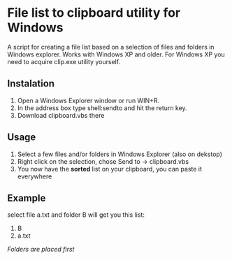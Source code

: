 File list to clipboard utility for Windows
==========================================

A script for creating a file list based on a selection of files and folders in Windows explorer.
Works with Windows XP and older. For Windows XP you need to acquire clip.exe utility yourself.

Instalation
-----------

1. Open a Windows Explorer window or run WIN+R.
2. In the address box type shell:sendto and hit the return key.
3. Download clipboard.vbs there

Usage
-----

1. Select a few files and/or folders in Windows Explorer (also on dekstop)
2. Right click on the selection, chose Send to -> clipboard.vbs
3. You now have the **sorted** list on your clipboard, you can paste it everywhere

Example
-------

select file a.txt and folder B will get you this list:

1. B
2. a.txt

*Folders are placed first*
